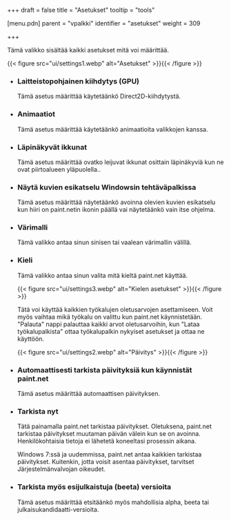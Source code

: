 +++
draft = false
title = "Asetukset"
tooltip = "tools"

[menu.pdn]
    parent = "vpalkki"
    identifier = "asetukset"
    weight = 309

+++

Tämä valikko sisältää kaikki asetukset mitä voi määrittää.

{{< figure src="ui/settings1.webp" alt="Asetukset" >}}{{< /figure >}}

* ### Laitteistopohjainen kiihdytys (GPU)

    Tämä asetus määrittää käytetäänkö Direct2D-kiihdytystä.

* ### Animaatiot

    Tämä asetus määrittää käytetäänkö animaatioita valikkojen kanssa.

* ### Läpinäkyvät ikkunat

    Tämä asetus määrittää ovatko leijuvat ikkunat osittain läpinäkyviä kun ne ovat piirtoalueen yläpuolella..

* ### Näytä kuvien esikatselu Windowsin tehtäväpalkissa

    Tämä asetus määrittää näytetäänkö avoinna olevien kuvien esikatselu kun hiiri on paint.netin ikonin päällä vai näytetäänkö vain itse ohjelma.

* ### Värimalli

    Tämä valikko antaa sinun sinisen tai vaalean värimallin välillä.

* ### Kieli

    Tämä valikko antaa sinun valita mitä kieltä paint.net käyttää.

    {{< figure src="ui/settings3.webp" alt="Kielen asetukset" >}}{{< /figure >}}

    Tätä voi käyttää kaikkien työkalujen oletusarvojen asettamiseen. Voit myös vaihtaa mikä työkalu on valittu kun paint.net käynnistetään.
    "Palauta" nappi palauttaa kaikki arvot oletusarvoihin, kun "Lataa työkalupalkista" ottaa työkalupalkin nykyiset asetukset ja ottaa ne käyttöön.

    {{< figure src="ui/settings2.webp" alt="Päivitys" >}}{{< /figure >}}

* ### Automaattisesti tarkista päivityksiä kun käynnistät paint.net

    Tämä asetus määrittää automaattisen päivityksen.

* ### Tarkista nyt

    Tätä painamalla paint.net tarkistaa päivitykset. Oletuksena, paint.net tarkistaa päivitykset muutaman päivän välein kun se on avoinna.
    Henkilökohtaisia tietoja ei lähetetä koneeltasi prosessin aikana.

    Windows 7:ssä ja uudemmissa, paint.net antaa kaikkien tarkistaa päivitykset. Kuitenkin, jotta voisit asentaa päivitykset, tarvitset
    Järjestelmänvalvojan oikeudet.

* ### Tarkista myös esijulkaistuja (beeta) versioita

    Tämä asetus määrittää etsitäänkö myös mahdollisia alpha, beeta tai julkaisukandidaatti-versioita.
